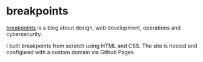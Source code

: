# breakpoints

<a href="https://breakpoints.dev/" target="_blank">breakpoints</a> is a blog about design, web development, operations and cybersecurity.

I built breakpoints from scratch using HTML and CSS. The site is hosted and configured with a custom domain via Github Pages.
